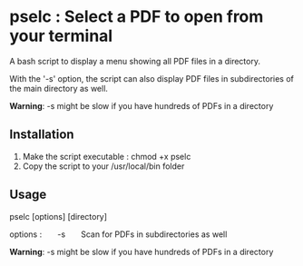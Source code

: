 # pselc : Select a PDF to open from your terminal
A bash script to display a menu showing all PDF files in a directory.

With the '-s' option, the script can also display PDF files in subdirectories of the main directory as well.

**Warning**: -s might be slow if you have hundreds of PDFs in a directory
## Installation
1. Make the script executable : chmod +x pselc
2. Copy the script to your /usr/local/bin folder
## Usage
pselc \[options] \[directory]

options : &nbsp;&nbsp;&nbsp;&nbsp;&nbsp;&nbsp;-s  &nbsp;&nbsp;&nbsp;&nbsp;&nbsp;&nbsp;Scan for PDFs in subdirectories as well
  
**Warning**: -s might be slow if you have hundreds of PDFs in a directory
